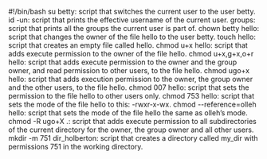#!/bin/bash
su betty: script that switches the current user to the user betty.
id -un: script that prints the effective username of the current user.
groups: script that prints all the groups the current user is part of.
chown betty hello: script that changes the owner of the file hello to the user betty.
touch hello: script that creates an empty file called hello.
chmod u+x hello: script that adds execute permission to the owner of the file hello.
chmod u+x,g+x,o+r hello: script that adds execute permission to the owner and the group owner, and read permission to other users, to the file hello.
chmod ugo+x hello: script that adds execution permission to the owner, the group owner and the other users, to the file hello.
chmod 007 hello: script that sets the permission to the file hello to other users only.
chmod 753 hello: script that sets the mode of the file hello to this: -rwxr-x-wx.
chmod --reference=olleh hello: script that sets the mode of the file hello the same as olleh’s mode.
chmod -R ugo+X .: script that adds execute permission to all subdirectories of the current directory for the owner, the group owner and all other users.
mkdir -m 751 dir_holberton: script that creates a directory called my_dir with permissions 751 in the working directory.

